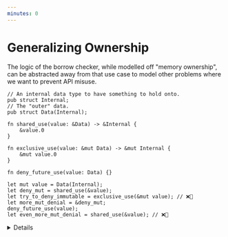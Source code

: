 ```yaml
---
minutes: 0
---
```


# Generalizing Ownership

The logic of the borrow checker, while modelled off "memory ownership", can be abstracted away from that use case to model other problems where we want to prevent API misuse.

```rust,editable
// An internal data type to have something to hold onto.
pub struct Internal;
// The "outer" data.
pub struct Data(Internal);

fn shared_use(value: &Data) -> &Internal {
    &value.0
}

fn exclusive_use(value: &mut Data) -> &mut Internal {
    &mut value.0
}

fn deny_future_use(value: Data) {}

let mut value = Data(Internal);
let deny_mut = shared_use(&value); 
let try_to_deny_immutable = exclusive_use(&mut value); // ❌🔨
let more_mut_denial = &deny_mut;
deny_future_use(value);
let even_more_mut_denial = shared_use(&value); // ❌🔨
```

<details> 

- This example re-frames the borrow checker rules away from references and towards semantic meaning in non-memory-safety settings. Nothing is being mutated, nothing is being sent across threads. 

- To use the borrow checker as a problem solving tool, we will need to "forget" that the original purpose of it is to prevent mutable aliasing in the context of concurrency & dangling pointers, instead imagining and working within situations where the rules are the same but the meaning is slightly different.

- In rust's borrow checker we have access to three different ways of "taking" a value:

<!-- TODO: actually link to the RAII section when it has been merged. -->
- Owned value. Very permissive case of what you can do with it, but demands that nothing else is using it in any context and "drops" the value when scope ends (unless that scope returns this value) (see: RAII.)

- Mutable Reference. While holding onto a mutable reference we can still "dispatch" to methods and functions that take an immutable, shared reference of the value but only as long as we're not aliasing immutable, shared references to related data "after" that dispatch.

- Shared Reference. Allows aliasing but prevents mutable access while any of these exist. We can't "dispatch" to methods and functions that take mutable reference when all we have is a shared reference.

- Important to remember that every `&T` and `&mut T` has an _implicit lifetime._ We get to avoid annotating a lot of lifetimes because the rust compiler can infer the majority of them. See: [Lifetime Elision](../../../lifetimes/lifetime-elision.md).

- Potentially relevant: show how we can replace a lot of the `&` and `&mut` here with `&'a` and `&'a mut`.

</details>